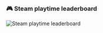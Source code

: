 ### 🎮 Steam playtime leaderboard

![Steam playtime leaderboard](https://gist.githubusercontent.com/username/2aefc6e494aceff1c5f34cd90c6229c4/raw/steam-box.svg)
